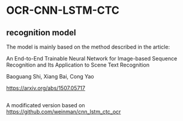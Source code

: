 # OCR-CNN-LSTM-CTC


## recognition model

The model is mainly based on the method described in the article:
  
An End-to-End Trainable Neural Network for Image-based Sequence Recognition and Its Application to Scene Text Recognition
  
Baoguang Shi, Xiang Bai, Cong Yao
  
https://arxiv.org/abs/1507.05717

## 

A modificated version based on https://github.com/weinman/cnn_lstm_ctc_ocr


